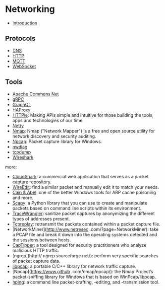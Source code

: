# Networking

* [Introduction](./network-intro.md)

## Protocols

* [DNS](./protocols/DNS.md)
* [HTTP](./protocols/HTTP.md)
* [MQTT](./protocols/MQTT.md)
* [WebSocket](./protocols/WebSocket.md)

## Tools

* [Apache Commons Net](./Apache%20Commons%20Net.md)
* [gRPC](./gRPC/gRPC.md)
* [GraphQL](./GraphQL/GraphQL.md)
* [HAProxy](./HAProxy.md)
* [HTTPie](https://httpie.io/): Making APIs simple and intuitive for those building the tools, apps and technologies of our time.
* [Netty](./Netty/Netty.md)
* [Nmap](https://nmap.org/): Nmap ("Network Mapper") is a free and open source utility for network discovery and security auditing.
* [Npcap](https://npcap.com/): Packet capture library for Windows. <!-- 1.83 installed. -->
* [nwdiag](./nwdiag/nwdiag.md)
* [tcpdump](./tcpdump.md)
* [Wireshark](./Wireshark/Wireshark.md)

more:
- [CloudShark](https://www.cloudshark.org/): a commercial web application that serves as a packet capture repository.
- [WireEdit](https://wireedit.com/): find a similar packet and manually edit it to match your needs.
- [Cain & Abel](http://www.oxid.it/cain.html): one of the better Windows tools for ARP cache poisoning and more.
- [Scapy](http://www.secdev.org/projects/scapy/): a Python library that you can use to create and manipulate packets based on command line scripts within its environment.
- [TraceWrangler](https://www.tracewrangler.com/): sanitize packet captures by anonymizing the different types of addresses present.
- [Tcpreplay](http://tcpreplay.synfin.net/): retransmit the packets contained within a packet capture file.
- [NetworkMiner](http://www.netresec .com/?page=NetworkMiner): take a PCAP file and break it down into the operating systems detected and the sessions between hosts.
- [CapTipper](https://www.github.com/omriher/CapTipper/): a tool designed for security practitioners who analyze malicious HTTP traffic.
- [ngrep](http:// ngrep.sourceforge.net/): perform very specific searches of packet capture data.
- [libpcap](http://www.tcpdump.org/): a portable C/C++ library for network traffic capture.
- [Npcap](https://www.github .com/nmap/npcap/): the Nmap Project’s packet-sniffing library for Windows that is based on WinPcap/libpcap.
- [hping](http://www.hping.org/): a command line packet-crafting, -editing, and -transmission tool.
